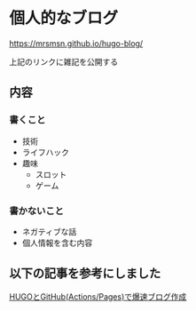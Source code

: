 # 個人的なブログ
https://mrsmsn.github.io/hugo-blog/

上記のリンクに雑記を公開する

## 内容
### 書くこと
- 技術
- ライフハック
- 趣味
  - スロット
  - ゲーム
### 書かないこと
- ネガティブな話
- 個人情報を含む内容

## 以下の記事を参考にしました
[HUGOとGitHub(Actions/Pages)で爆速ブログ作成](https://zenn.dev/kato_k/articles/66531db0c4024d)
